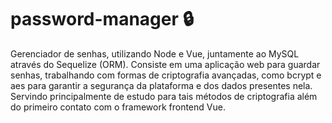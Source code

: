 # password-manager 🔒

Gerenciador de senhas, utilizando Node e Vue, juntamente ao MySQL através do Sequelize (ORM). Consiste em uma aplicação web para guardar senhas, trabalhando com formas de criptografia avançadas, como bcrypt e aes para garantir a segurança da plataforma e dos dados presentes nela. Servindo principalmente de estudo para tais métodos de criptografia além do primeiro contato com o framework frontend Vue.
